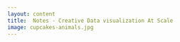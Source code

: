 ```yaml
---
layout: content
title:  Notes - Creative Data visualization At Scale
image: cupcakes-animals.jpg
---
```





